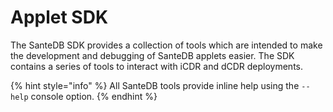 # Applet SDK

The SanteDB SDK provides a collection of tools which are intended to make the development and debugging of SanteDB applets easier. The SDK contains a series of tools to interact with iCDR and dCDR deployments.

{% hint style="info" %}
All SanteDB tools provide inline help using the `--help` console option.
{% endhint %}



